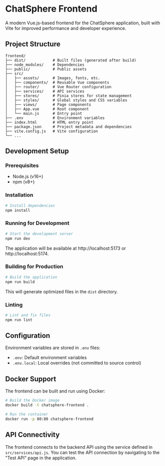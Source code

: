 # ChatSphere Frontend

A modern Vue.js-based frontend for the ChatSphere application, built with Vite for improved performance and developer experience.

## Project Structure

```
frontend/
├── dist/            # Built files (generated after build)
├── node_modules/    # Dependencies
├── public/          # Public assets
├── src/
│   ├── assets/      # Images, fonts, etc.
│   ├── components/  # Reusable Vue components
│   ├── router/      # Vue Router configuration
│   ├── services/    # API services
│   ├── stores/      # Pinia stores for state management
│   ├── styles/      # Global styles and CSS variables
│   ├── views/       # Page components
│   ├── App.vue      # Root component
│   └── main.js      # Entry point
├── .env             # Environment variables
├── index.html       # HTML entry point
├── package.json     # Project metadata and dependencies
├── vite.config.js   # Vite configuration
└── ...
```

## Development Setup

### Prerequisites

- Node.js (v16+)
- npm (v8+)

### Installation

```bash
# Install dependencies
npm install
```

### Running for Development

```bash
# Start the development server
npm run dev
```

The application will be available at http://localhost:5173 or http://localhost:5174.

### Building for Production

```bash
# Build the application
npm run build
```

This will generate optimized files in the `dist` directory.

### Linting

```bash
# Lint and fix files
npm run lint
```

## Configuration

Environment variables are stored in `.env` files:

- `.env`: Default environment variables
- `.env.local`: Local overrides (not committed to source control)

## Docker Support

The frontend can be built and run using Docker:

```bash
# Build the Docker image
docker build -t chatsphere-frontend .

# Run the container
docker run -p 80:80 chatsphere-frontend
```

## API Connectivity

The frontend connects to the backend API using the service defined in `src/services/api.js`. You can test the API connection by navigating to the "Test API" page in the application.

